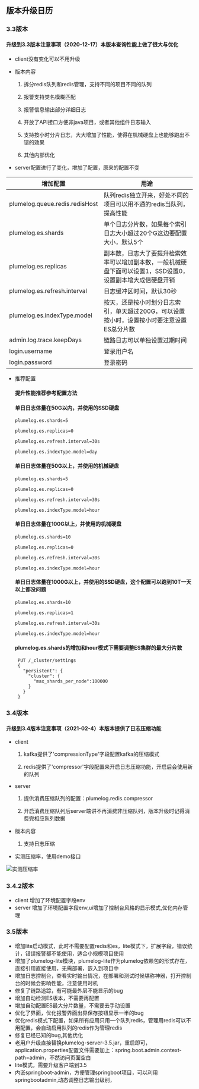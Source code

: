  ## 版本升级日历
 
 ### 3.3版本
 
 #### 升级到3.3版本注意事项（2020-12-17）本版本查询性能上做了很大与优化
  
 * client没有变化可以不用升级
 
 * 版本内容
 
   1. 拆分redis队列和redis管理，支持不同的项目不同的队列
   
   2. 报警支持类名模糊匹配
   
   3. 报警信息输出部分详细日志
   
   4. 开放了API接口方便非java项目，或者其他组件日志输入
   
   5. 支持按小时分片日志，大大增加了性能，使得在机械硬盘上也能够跑出不错的效果
   
   6. 其他内部优化
   
 
 * server配置进行了变化，增加了配置，原来的配置不变
    
|  增加配置   | 用途  |
|  ----  | ----  |
|  plumelog.queue.redis.redisHost   | 队列redis独立开来，好处不同的项目可以用不通的redis当队列，提高性能 |
|  plumelog.es.shards   | 单个日志分片数，如果每个索引日志大小超过20个G这边要配置大小，默认5个  |
|  plumelog.es.replicas   | 副本数，日志大了要提升检索效率可以增加副本数，一般机械硬盘下面可以设置1，SSD设置0，设置副本增大成倍硬盘开销  |
|  plumelog.es.refresh.interval   | 日志缓冲区时间，默认30秒  |
|  plumelog.es.indexType.model   | 按天，还是按小时划分日志索引，单天超过200G，可以设置按小时，设置按小时要注意设置ES总分片数  |
|  admin.log.trace.keepDays   | 链路日志可以单独设置过期时间  |
|  login.username   | 登录用户名  |
|  login.password   | 登录密码 |

* 推荐配置

   #### 提升性能推荐参考配置方法
      
    #### 单日日志体量在50G以内，并使用的SSD硬盘
      
      plumelog.es.shards=5
      
      plumelog.es.replicas=0
      
      plumelog.es.refresh.interval=30s
      
      plumelog.es.indexType.model=day
      
    #### 单日日志体量在50G以上，并使用的机械硬盘
      
      plumelog.es.shards=5
      
      plumelog.es.replicas=0
      
      plumelog.es.refresh.interval=30s
      
      plumelog.es.indexType.model=hour
      
    #### 单日日志体量在100G以上，并使用的机械硬盘
      
      plumelog.es.shards=10
      
      plumelog.es.replicas=0
      
      plumelog.es.refresh.interval=30s
      
      plumelog.es.indexType.model=hour
      
    #### 单日日志体量在1000G以上，并使用的SSD硬盘，这个配置可以跑到10T一天以上都没问题
      
      plumelog.es.shards=10
      
      plumelog.es.replicas=1
      
      plumelog.es.refresh.interval=30s
      
      plumelog.es.indexType.model=hour
      
    #### plumelog.es.shards的增加和hour模式下需要调整ES集群的最大分片数
      
       PUT /_cluster/settings
       {
         "persistent": {
           "cluster": {
             "max_shards_per_node":100000
           }
         }
       }

### 3.4版本

#### 升级到3.4版本注意事项（2021-02-4）本版本提供了日志压缩功能


* client

    1. kafka提供了'compressionType'字段配置kafka的压缩模式

    2. redis提供了'compressor'字段配置来开启日志压缩功能，开启后会使用新的队列
    
* server

    1. 提供消费压缩队列的配置：plumelog.redis.compressor

    2. 开启消费压缩队列后server端讲不再消费非压缩队列，版本升级时记得消费完相应队列数据

* 版本内容

    1. 支持日志压缩

* 实测压缩率，使用demo接口

![实测压缩率](/pic/compress.png)


### 3.4.2版本

* client 增加了环境配置字段env
* server 增加了环境配置字段env,ui增加了控制台风格的显示模式,优化内存管理


### 3.5版本

* 增加lite启动模式，此时不需要配置redis和es，lite模式下，扩展字段，错误统计，错误报警都不能使用，适合小规模项目使用
* 增加了plumelog-lite模块，plumelog-lite作为plumelog依赖包的形式存在，直接引用直接使用，无需部署，嵌入到项目中
* 增加日志控制台，查看实时输出情况，在部署和测试时候堪称神器，打开控制台的时候会影响性能，注意使用时机
* 修复了链路追踪，有可能最外层不能显示的bug
* 增加自动检测ES版本，不需要再配置
* 增加自动配置ES最大分片数量，不需要去手动设置
* 优化了界面，优化报警界面出界保存按钮显示一半的bug
* 优化redis模式下配置，如果所有应用只用一个队列redis，管理用redis可以不用配置，会自动启用队列的redis作为管理redis
* 修复已经已知的bug,其他优化
* 老用户升级直接替换plumelog-server-3.5.jar，重启即可，application.properties配置文件需要加上：spring.boot.admin.context-path=admin，不然访问页面空白
* lite模式，需要升级客户端到3.5
* 内嵌springboot-admin，方便管理springboot项目，可以利用springbootadmin,动态调整日志输出级别，
  
